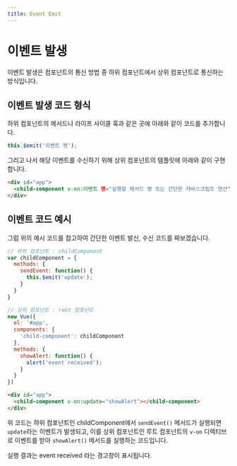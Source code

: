 ```yaml
---
title: Event Emit
---
```


# 이벤트 발생

이벤트 발생은 컴포넌트의 통신 방법 중 하위 컴포넌트에서 상위 컴포넌트로 통신하는 방식입니다.

## 이벤트 발생 코드 형식

하위 컴포넌트의 메서드나 라이프 사이클 훅과 같은 곳에 아래와 같이 코드를 추가합니다.

```js
this.$emit('이벤트 명');
```

그리고 나서 해당 이벤트를 수신하기 위해 상위 컴포넌트의 템플릿에 아래와 같이 구현합니다.

```html
<div id="app">
  <child-component v-on:이벤트 명="실행할 메서드 명 또는 간단한 자바스크립트 연산"></child-component>
</div>
```

## 이벤트 코드 예시

그럼 위의 예시 코드를 참고하여 간단한 이벤트 발신, 수신 코드를 짜보겠습니다.

```js {5,17}
// 하위 컴포넌트 : childComponent
var childComponent = {
  methods: {
    sendEvent: function() {
      this.$emit('update');
    }
  }
}

// 상위 컴포넌트 : root 컴포넌트
new Vue({
  el: '#app',
  components: {
    'child-component': childComponent
  },
  methods: {
    showAlert: function() {
      alert('event received');
    }
  }
})
```

```html {2}
<div id="app">
  <child-component v-on:update="showAlert"></child-component>
</div>
```

위 코드는 하위 컴포넌트인 childComponent에서 `sendEvent()` 메서드가 실행되면 `update`라는 이벤트가 발생되고,
이를 상위 컴포넌트인 루트 컴포넌트의 `v-on` 디렉티브로 이벤트를 받아 `showAlert()` 메서드를 실행하는 코드입니다.

실행 결과는 event received 라는 경고창이 표시됩니다.
